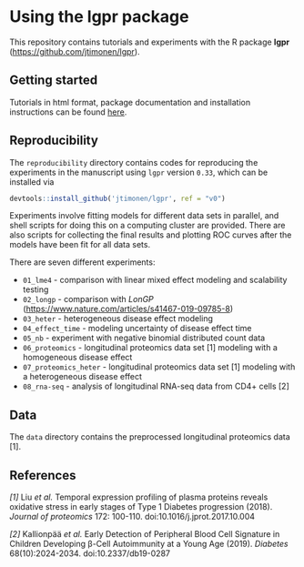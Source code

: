 # Using the lgpr package
This repository contains tutorials and experiments with the R package **lgpr** (https://github.com/jtimonen/lgpr). 

## Getting started
Tutorials in html format, package documentation and installation instructions can be found [here](https://jtimonen.github.io/lgpr-usage/).

## Reproducibility
The `reproducibility` directory contains codes for reproducing the experiments in the manuscript using `lgpr` version `0.33`, which can be installed via

```r
devtools::install_github('jtimonen/lgpr', ref = "v0")
```

Experiments involve fitting models for different data sets in parallel, and shell scripts for doing this on a computing cluster are provided. There are also scripts for collecting the final results and plotting ROC curves after the models have been fit for all data sets.

There are seven different experiments:

* `01_lme4` - comparison with linear mixed effect modeling and scalability testing
* `02_longp` - comparison with *LonGP* (https://www.nature.com/articles/s41467-019-09785-8)
* `03_heter` - heterogeneous disease effect modeling
* `04_effect_time` - modeling uncertainty of disease effect time
* `05_nb` - experiment with negative binomial distributed count data
* `06_proteomics` - longitudinal proteomics data set [1] modeling with a homogeneous disease effect
* `07_proteomics_heter` - longitudinal proteomics data set [1] modeling with a heterogeneous disease effect
* `08_rna-seq` - analysis of longitudinal RNA-seq data from CD4+ cells [2]

## Data
The `data` directory contains the preprocessed longitudinal proteomics data [1].

## References 

*[1]* Liu *et al.* Temporal expression profiling of plasma proteins reveals oxidative stress in early stages of Type 1 Diabetes progression (2018). *Journal of proteomics* 172: 100-110. doi:10.1016/j.jprot.2017.10.004

*[2]* Kallionpää *et al.* Early Detection of Peripheral Blood Cell Signature in Children Developing β-Cell Autoimmunity at a Young Age (2019). *Diabetes*  68(10):2024-2034. doi:10.2337/db19-0287

